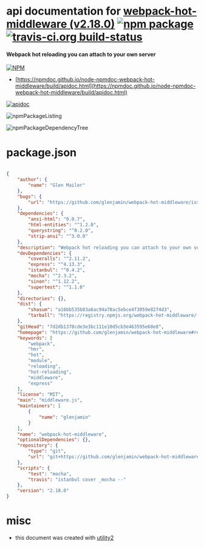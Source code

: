 # api documentation for  [webpack-hot-middleware (v2.18.0)](https://github.com/glenjamin/webpack-hot-middleware#readme)  [![npm package](https://img.shields.io/npm/v/npmdoc-webpack-hot-middleware.svg?style=flat-square)](https://www.npmjs.org/package/npmdoc-webpack-hot-middleware) [![travis-ci.org build-status](https://api.travis-ci.org/npmdoc/node-npmdoc-webpack-hot-middleware.svg)](https://travis-ci.org/npmdoc/node-npmdoc-webpack-hot-middleware)
#### Webpack hot reloading you can attach to your own server

[![NPM](https://nodei.co/npm/webpack-hot-middleware.png?downloads=true&downloadRank=true&stars=true)](https://www.npmjs.com/package/webpack-hot-middleware)

- [https://npmdoc.github.io/node-npmdoc-webpack-hot-middleware/build/apidoc.html](https://npmdoc.github.io/node-npmdoc-webpack-hot-middleware/build/apidoc.html)

[![apidoc](https://npmdoc.github.io/node-npmdoc-webpack-hot-middleware/build/screenCapture.buildCi.browser.%252Ftmp%252Fbuild%252Fapidoc.html.png)](https://npmdoc.github.io/node-npmdoc-webpack-hot-middleware/build/apidoc.html)

![npmPackageListing](https://npmdoc.github.io/node-npmdoc-webpack-hot-middleware/build/screenCapture.npmPackageListing.svg)

![npmPackageDependencyTree](https://npmdoc.github.io/node-npmdoc-webpack-hot-middleware/build/screenCapture.npmPackageDependencyTree.svg)



# package.json

```json

{
    "author": {
        "name": "Glen Mailer"
    },
    "bugs": {
        "url": "https://github.com/glenjamin/webpack-hot-middleware/issues"
    },
    "dependencies": {
        "ansi-html": "0.0.7",
        "html-entities": "^1.2.0",
        "querystring": "^0.2.0",
        "strip-ansi": "^3.0.0"
    },
    "description": "Webpack hot reloading you can attach to your own server",
    "devDependencies": {
        "coveralls": "^2.11.2",
        "express": "^4.13.3",
        "istanbul": "^0.4.2",
        "mocha": "^2.3.2",
        "sinon": "^1.12.2",
        "supertest": "^1.1.0"
    },
    "directories": {},
    "dist": {
        "shasum": "a16bb535b83a6ac94a78ac5ebce4f3059e8274d3",
        "tarball": "https://registry.npmjs.org/webpack-hot-middleware/-/webpack-hot-middleware-2.18.0.tgz"
    },
    "gitHead": "7d2db1378cde3e3bc111e10d5cb3e463595e68e8",
    "homepage": "https://github.com/glenjamin/webpack-hot-middleware#readme",
    "keywords": [
        "webpack",
        "hmr",
        "hot",
        "module",
        "reloading",
        "hot-reloading",
        "middleware",
        "express"
    ],
    "license": "MIT",
    "main": "middleware.js",
    "maintainers": [
        {
            "name": "glenjamin"
        }
    ],
    "name": "webpack-hot-middleware",
    "optionalDependencies": {},
    "repository": {
        "type": "git",
        "url": "git+https://github.com/glenjamin/webpack-hot-middleware.git"
    },
    "scripts": {
        "test": "mocha",
        "travis": "istanbul cover _mocha --"
    },
    "version": "2.18.0"
}
```



# misc
- this document was created with [utility2](https://github.com/kaizhu256/node-utility2)
